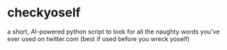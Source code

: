 # checkyoself
a short, AI-powered python script to look for all the naughty words you've ever used on twitter.com (best if used before you wreck yoself)
